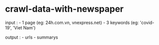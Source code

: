 # crawl-data-with-newspaper

input : 
	- 1 page (eg: 24h.com.vn, vnexpress.net)
	- 3 keywords (eg: 'covid-19', 'Viet Nam')

output : 
	- urls
	- summarys 
